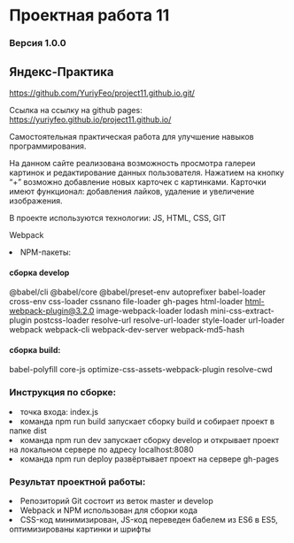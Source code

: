 # Проектная работа 11
### Версия 1.0.0
## Яндекс-Практика
<https://github.com/YuriyFeo/project11.github.io.git/>

Ссылка на ссылку на github pages: <https://yuriyfeo.github.io/project11.github.io/>

Самостоятельная практическая работа для улучшение навыков программирования. 

На данном сайте реализована возможность просмотра галереи картинок и редактирование 
данных пользователя. Нажатием на кнопку “+” возможно добавление новых карточек с картинками. 
Карточки имеют функционал: добавления лайков, удаление и увеличение изображения.

В проекте используются технологии: JS, HTML, CSS, GIT

Webpack
<li>
NPM-пакеты:

#### сборка develop
@babel/cli @babel/core @babel/preset-env autoprefixer babel-loader cross-env css-loader cssnano file-loader gh-pages html-loader html-webpack-plugin@3.2.0 image-webpack-loader lodash mini-css-extract-plugin postcss-loader resolve-url resolve-url-loader style-loader url-loader webpack webpack-cli webpack-dev-server webpack-md5-hash

#### сборка build:
babel-polyfill core-js optimize-css-assets-webpack-plugin resolve-cwd
### Инструкция по сборке:
<li>
точка входа: index.js
<li>
команда npm run build запускает сборку build и собирает проект в папке dist
<li>
команда npm run dev запускает сборку develop и открывает проект на локальном сервере по адресу localhost:8080
<li>
команда npm run deploy развёртывает проект на сервере gh-pages
  
### Результат проектной работы:
<li>
Репозиторий Git состоит из веток master и develop
<li>
Webpack и NPM использован для сборки кода
<li>
CSS-код минимизирован, JS-код переведен бабелем из ES6 в ES5, оптимизированы картинки и шрифты

